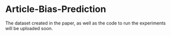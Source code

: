 # Article-Bias-Prediction

The dataset created in the paper, as well as the code to run the experiments will be uploaded soon.
